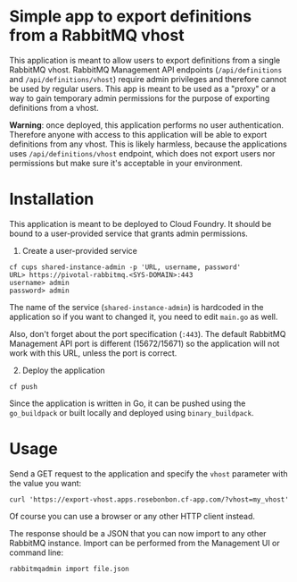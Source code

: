 # Simple app to export definitions from a RabbitMQ vhost

This application is meant to allow users to export definitions from a single RabbitMQ vhost. RabbitMQ Management API endpoints (`/api/definitions` and `/api/definitions/vhost`) require admin privileges and therefore cannot be used by regular users. This app is meant to be used as a "proxy" or a way to gain temporary admin permissions for the purpose of exporting definitions from a vhost.

**Warning**: once deployed, this application performs no user authentication. Therefore anyone with access to this application will be able to export definitions from any vhost. This is likely harmless, because the applications uses `/api/definitions/vhost` endpoint, which does not export users nor permissions but make sure it's acceptable in your environment.

# Installation

This application is meant to be deployed to Cloud Foundry. It should be bound to a user-provided service that grants admin permissions.

1. Create a user-provided service
```
cf cups shared-instance-admin -p 'URL, username, password'
URL> https://pivotal-rabbitmq.<SYS-DOMAIN>:443
username> admin
password> admin
```
The name of the service (`shared-instance-admin`) is hardcoded in the application so if you want to changed it, you need to edit `main.go` as well.

Also, don't forget about the port specification (`:443`). The default RabbitMQ Management API port is different (15672/15671) so the application will not work with this URL, unless the port is correct.

2. Deploy the application
```
cf push
```

Since the application is written in Go, it can be pushed using the `go_buildpack` or built locally and deployed using `binary_buildpack`.

# Usage

Send a GET request to the application and specify the `vhost` parameter with the value you want:

```
curl 'https://export-vhost.apps.rosebonbon.cf-app.com/?vhost=my_vhost'
```

Of course you can use a browser or any other HTTP client instead.

The response should be a JSON that you can now import to any other RabbitMQ instance. Import can be performed from the Management UI or command line:

```
rabbitmqadmin import file.json
```
